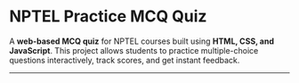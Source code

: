 # NPTEL Practice MCQ Quiz

A **web-based MCQ quiz** for NPTEL courses built using **HTML, CSS, and JavaScript**. This project allows students to practice multiple-choice questions interactively, track scores, and get instant feedback.

---
